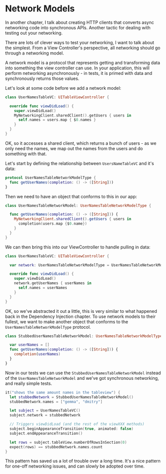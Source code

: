 # Network Models

In another chapter, I talk about creating HTTP clients that converts async networking code into synchronous APIs. Another tactic for dealing with testing out your networking.

There are lots of clever ways to test your networking, I want to talk about the simplest. From a View Controller's perspective, all networking should go through a networking model.

A network model is a protocol that represents getting and transforming data into something the view controller can use. In your application, this will perform networking asynchronously - in tests, it is primed with data and synchronously returns those values.

Let's look at some code before we add a network model:

``` swift
class UserNamesTableVC: UITableViewController {

  override func viewDidLoad() {
    super.viewDidLoad()
    MyNetworkingClient.sharedClient().getUsers { users in
      self.names = users.map { $0.names }
    }
  }
}
```

OK, so it accesses a shared client, which returns a bunch of users - as we only need the names, we map out the names from the users and do something with that.

Let's start by defining the relationship between `UsersNameTableVC` and it's data:

``` swift
protocol UserNamesTableNetworkModelType {
  func getUserNames(completion: () -> ([String]))
}
```

Then we need to have an object that conforms to this in our app:

```swift
class UserNamesTableNetworkModel: UserNamesTableNetworkModelType {

  func getUserNames(completion: () -> ([String])) {
    MyNetworkingClient.sharedClient().getUsers { users in
      completion(users.map {$0.name})
    }
  }
}
```

We can then bring this into our ViewController to handle pulling in data:

``` swift
class UserNamesTableVC: UITableViewController {

  var network: UserNamesTableNetworkModelType = UserNamesTableNetworkModel()

  override func viewDidLoad() {
    super.viewDidLoad()
    network.getUserNames { userNames in
      self.names = userNames
    }
  }
}
```

OK, so we've abstracted it out a little, this is very similar to what happened back in the Dependency Injection chapter. To use network models to their fullest, we want to make another object that conforms to the `UserNamesTableNetworkModelType` protocol.

``` swift
class StubbedUserNamesTableNetworkModel: UserNamesTableNetworkModelType {

  var userNames = []
  func getUserNames(completion: () -> ([String])) {
    completion(userNames)
  }
}
```

Now in our tests we can use the `StubbedUserNamesTableNetworkModel` instead of the `UserNamesTableNetworkModel` and we've got synchronous networking, and really simple tests.

``` swift
it("shows the same amount names in the tableview") {
  let stubbedNetwork = StubbedUserNamesTableNetworkModel()
  stubbedNetwork.names = ["gemma", "dmitry"]

  let subject = UserNamesTableVC()
  subject.network = stubbedNetwork

  // Triggers viewDidLoad (and the rest of the viewXXX methods)
  subject.beginAppearanceTransition(true, animated: false)
  subject.endAppearanceTransition()

  let rows = subject.tableView.numberOfRowsInSection(0)
  expect(rows) == stubbedNetwork.names.count
}
```

This pattern has saved us a lot of trouble over a long time. It's a nice pattern for one-off networking issues, and can slowly be adopted over time.
